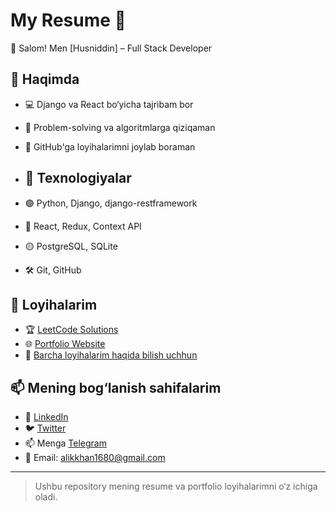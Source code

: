 # My Resume 🌟

👋 Salom! Men [Husniddin] – Full Stack Developer

## 📌 Haqimda
- 💻 Django va React bo‘yicha tajribam bor
- 🎯 Problem-solving va algoritmlarga qiziqaman
- 🚀 GitHub'ga loyihalarimni joylab boraman

- ## 📌 Texnologiyalar
- 🟢 Python, Django, django-restframework
- 🔵 React, Redux, Context API
- 🟡 PostgreSQL, SQLite
- 🛠 Git, GitHub

## 📂 Loyihalarim
- 🏆 [LeetCode Solutions](https://github.com/alikkhan1680/Leetcode_Problems)  
- 🌐 [Portfolio Website](https://alikkhan1680.github.io/Resume/)
- 📡 [Barcha loyihalarim haqida bilish uchhun](https://github.com/alikkhan1680/)


## 📫 Mening bog‘lanish sahifalarim
- 🔗 [LinkedIn](www.linkedin.com/in/husniddin-mirzayev-312903237)
- 🐦 [Twitter](https://twitter.com/Husniddin)
- 📫 Menga [Telegram](https://t.me/Mirzayev717)
- 📧 Email: alikkhan1680@gmail.com

---
> Ushbu repository mening resume va portfolio loyihalarimni o‘z ichiga oladi.
